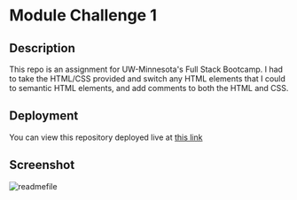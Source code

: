 # Module Challenge 1

## Description
This repo is an assignment for UW-Minnesota's Full Stack Bootcamp. I had to take the HTML/CSS provided and switch any HTML elements that I could to semantic HTML elements, and add comments to both the HTML and CSS. 

## Deployment
You can view this repository deployed live at [this link](https://maxholzmann.github.io/module1/)

## Screenshot
![readmefile](https://user-images.githubusercontent.com/16532491/198417607-4428ca07-d4a4-42c8-93ed-468d239c08d7.PNG)


